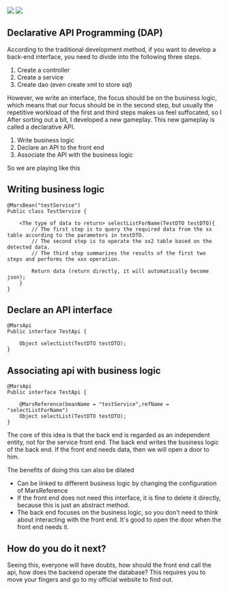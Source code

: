 ![](https://img.shields.io/badge/licenes-MIT-brightgreen.svg)
![](https://img.shields.io/badge/jdk-1.8+-brightgreen.svg)

## Declarative API Programming (DAP)

According to the traditional development method, if you want to develop a back-end interface, you need to divide into the following three steps.

1. Create a controller
2. Create a service
3. Create dao (even create xml to store sql)

However, we write an interface, the focus should be on the business logic, which means that our focus should be in the second step, but usually the repetitive workload of the first and third steps makes us feel suffocated, so I After sorting out a bit, I developed a new gameplay. This new gameplay is called a declarative API.

1. Write business logic
2. Declare an API to the front end
3. Associate the API with the business logic

So we are playing like this

## Writing business logic

```
@MarsBean("testService")
Public class TestService {

    <The type of data to return> selectListForName(TestDTO testDTO){
        // The first step is to query the required data from the xx table according to the parameters in testDTO.
        // The second step is to operate the xx2 table based on the detected data.
        // The third step summarizes the results of the first two steps and performs the xxx operation.
        
        Return data (return directly, it will automatically become json);
    }
}
```
## Declare an API interface

```
@MarsApi
Public interface TestApi {

    Object selectList(TestDTO testDTO);
}
```

## Associating api with business logic

```
@MarsApi
Public interface TestApi {

    @MarsReference(beanName = "testService",refName = "selectListForName")
    Object selectList(TestDTO testDTO);
}
```

The core of this idea is that the back end is regarded as an independent entity, not for the service front end. The back end writes the business logic of the back end. If the front end needs data, then we will open a door to him.

The benefits of doing this can also be dilated

- Can be linked to different business logic by changing the configuration of MarsReference
- If the front end does not need this interface, it is fine to delete it directly, because this is just an abstract method.
- The back end focuses on the business logic, so you don't need to think about interacting with the front end. It's good to open the door when the front end needs it.

## How do you do it next?

Seeing this, everyone will have doubts, how should the front end call the api, how does the backend operate the database? This requires you to move your fingers and go to my official website to find out.